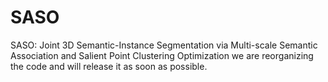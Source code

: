 # SASO
SASO: Joint 3D Semantic-Instance Segmentation via Multi-scale Semantic Association and Salient Point Clustering Optimization
we are reorganizing the code and will release it as soon as possible.
